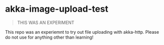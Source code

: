 # akka-image-upload-test

> THIS WAS AN EXPERIMENT

This repo was an experiemnt to try out file uploading with akka-http. Please do not use for anything other than learning!
